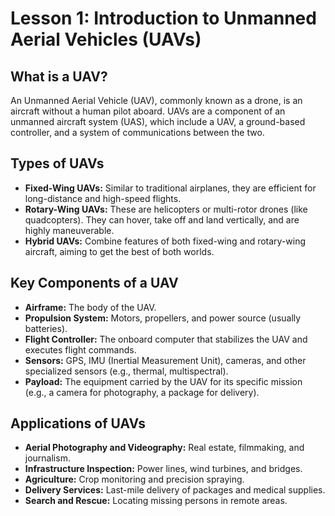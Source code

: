 # Lesson 1: Introduction to Unmanned Aerial Vehicles (UAVs)

## What is a UAV?
An Unmanned Aerial Vehicle (UAV), commonly known as a drone, is an aircraft without a human pilot aboard. UAVs are a component of an unmanned aircraft system (UAS), which include a UAV, a ground-based controller, and a system of communications between the two.

## Types of UAVs
- **Fixed-Wing UAVs:** Similar to traditional airplanes, they are efficient for long-distance and high-speed flights.
- **Rotary-Wing UAVs:** These are helicopters or multi-rotor drones (like quadcopters). They can hover, take off and land vertically, and are highly maneuverable.
- **Hybrid UAVs:** Combine features of both fixed-wing and rotary-wing aircraft, aiming to get the best of both worlds.

## Key Components of a UAV
- **Airframe:** The body of the UAV.
- **Propulsion System:** Motors, propellers, and power source (usually batteries).
- **Flight Controller:** The onboard computer that stabilizes the UAV and executes flight commands.
- **Sensors:** GPS, IMU (Inertial Measurement Unit), cameras, and other specialized sensors (e.g., thermal, multispectral).
- **Payload:** The equipment carried by the UAV for its specific mission (e.g., a camera for photography, a package for delivery).

## Applications of UAVs
- **Aerial Photography and Videography:** Real estate, filmmaking, and journalism.
- **Infrastructure Inspection:** Power lines, wind turbines, and bridges.
- **Agriculture:** Crop monitoring and precision spraying.
- **Delivery Services:** Last-mile delivery of packages and medical supplies.
- **Search and Rescue:** Locating missing persons in remote areas.

